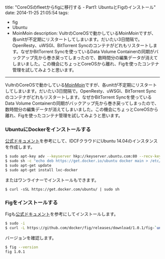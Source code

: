 title: "CoreOSのfleetからfigに移行する - Part1: UbuntuとFigのインストール"
date: 2014-11-25 21:05:54
tags:
 - fig
 - Ubuntu
 - MoinMoin
description: VultrのCoreOSで動かしているMoinMoinですが、各unitが不定期にリスタートしてしまいます。だいたい3日間隔で。OpenResty、uWSGI、BitTorrent Syncのコンテナがどれもリスタートします。なぜかBitTorrent Syncを使っているData Volume Containerの同期がバックアップ先から巻き戻ってしまったので、数時間分の編集データが消えてしまいました。この機会にちょっとCoreOSから離れ、Figを使ったコンテナ管理を試してみようと思います。
---

VultrのCoreOSで動かしている[MoinMoin](https://registry.hub.docker.com/u/masato/moinmoin/)ですが、各unitが不定期にリスタートしてしまいます。だいたい3日間隔で。OpenResty、uWSGI、BitTorrent Syncのコンテナがどれもリスタートします。なぜかBitTorrent Syncを使っているData Volume Containerの同期がバックアップ先から巻き戻ってしまったので、数時間分の編集データが消えてしまいました。この機会にちょっとCoreOSから離れ、Figを使ったコンテナ管理を試してみようと思います。

<!-- more -->

### UbuntuにDockerをインストールする

[公式ドキュメント](http://docs.docker.com/installation/ubuntulinux/#ubuntu-trusty-1404-lts-64-bit)を参考にして、IDCFクラウドにUbuntu 14.04のインスタンスを作成します。

``` bash
$ sudo apt-key adv --keyserver hkp://keyserver.ubuntu.com:80 --recv-keys 36A1D7869245C8950F966E92D8576A8BA88D21E9
$ sudo sh -c "echo deb https://get.docker.io/ubuntu docker main > /etc/apt/sources.list.d/docker.list"
$ sudo apt-get update
$ sudo apt-get install lxc-docker
```

またはワンライナーでインストールもできます。

```
$ curl -sSL https://get.docker.com/ubuntu/ | sudo sh
```

### Figをインストールする

Figも[公式ドキュメント](http://www.fig.sh/install.html)を参考にしてインストールします。

``` bash
$ sudo -i
$ curl -L https://github.com/docker/fig/releases/download/1.0.1/fig-`uname -s`-`uname -m` > /usr/local/bin/fig; chmod +x /usr/local/bin/fig
```

バージョンを確認します。

``` bash
$ fig --version
fig 1.0.1
```
